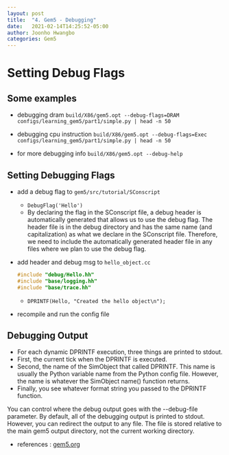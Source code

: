 ```yaml
---
layout: post
title:  "4. Gem5 - Debugging" 
date:   2021-02-14T14:25:52-05:00
author: Joonho Hwangbo 
categories: Gem5
---
```



# Setting Debug Flags

## Some examples
- debugging dram
`build/X86/gem5.opt --debug-flags=DRAM configs/learning_gem5/part1/simple.py | head -n 50`

- debugging cpu instruction
`build/X86/gem5.opt --debug-flags=Exec configs/learning_gem5/part1/simple.py | head -n 50` 

- for more debugging info
`build/X86/gem5.opt --debug-help`

## Setting Debugging Flags

- add a debug flag to `gem5/src/tutorial/SConscript`
    - `DebugFlag('Hello')`
    - By declaring the flag in the SConscript file, a debug header is automatically generated that allows us to use the debug flag. The header file is in the debug directory and has the same name (and capitalization) as what we declare in the SConscript file. Therefore, we need to include the automatically generated header file in any files where we plan to use the debug flag.

-  add header and debug msg to `hello_object.cc`
    ```cpp
    #include "debug/Hello.hh"
    #include "base/logging.hh"
    #include "base/trace.hh"
    ```
    - `DPRINTF(Hello, "Created the hello object\n");
`

- recompile and run the config file

## Debugging Output
- For each dynamic DPRINTF execution, three things are printed to stdout. 
- First, the current tick when the DPRINTF is executed. 
- Second, the name of the SimObject that called DPRINTF. This name is usually the Python variable name from the Python config file. However, the name is whatever the SimObject name() function returns. 
- Finally, you see whatever format string you passed to the DPRINTF function.

You can control where the debug output goes with the --debug-file parameter. By default, all of the debugging output is printed to stdout. However, you can redirect the output to any file. The file is stored relative to the main gem5 output directory, not the current working directory.


- references : [gem5.org](https://www.gem5.org/documentation)